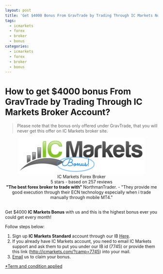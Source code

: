 ```yaml
---
layout: post
title: 'Get $4000 Bonus From GravTrade by Trading Through IC Markets Now!'
tags:
  - icmarkets
  - forex
  - broker
  - bonus
categories:
  - icmarkets
  - forex
  - broker
  - bonus
---
```

# How to get $4000 bonus From GravTrade by Trading Through IC Markets Broker Account?
> Please note that the bonus only offered under GravTrade, that you will never get this offer on IC Markets broker site.

<div align="center">
<div itemscope itemtype="http://schema.org/Review">
  <div itemprop="itemReviewed" itemscope itemtype="https://schema.org/FinancialProduct">
    <img itemprop="image" src="/static/img/general-image/ic-markets-bonus.PNG" alt="IC Markets Standard Account Bonus"/>
    <br><span itemprop="name">IC Markets Forex Broker</span>
  </div>
   <div itemprop="aggregateRating" itemscope itemtype="http://schema.org/AggregateRating">
    <span itemprop="ratingValue">5</span> stars -
    based on <span itemprop="reviewCount">257</span> reviews
  </div>
  <b>"<span itemprop="name">The best forex broker to trade with</span>" </b>
  <span itemprop="author" itemscope itemtype="http://schema.org/Person">
    <span itemprop="name">NorthmanTrader.</span>
  </span>
  <span itemprop="reviewBody">- "They provide me good execution through their ECN technology especially when i trade manually through mobile MT4."</span>
  <div itemprop="publisher" itemscope itemtype="http://schema.org/Organization">
    <meta itemprop="name" content="www.GravTrade.com">
  </div>
</div>
</div><br>

Get $4000 **IC Markets Bonus** with us and this is the highest bonus ever you could get every month!

Follow steps below:

1. Sign up **IC Markets Standard** account through our IB [Here](http://icmarkets.com/?camp=7745 "Here").
2. If you already have IC Markets account, you need to email IC Markets support and ask them to put you under our IB id (7745) or provide them this link (http://icmarkets.com/?camp=7745) into your mail.
3. [Email](http://www.gravtrade.com/contact "Email") us to claim your bonus.

[*Term and condition applied](http://www.gravtrade.com/term-and-condition/ "Term and condition applied")
